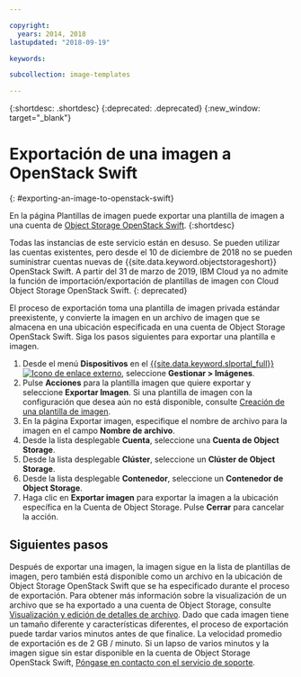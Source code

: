 ```yaml
---

copyright:
  years: 2014, 2018
lastupdated: "2018-09-19"

keywords:

subcollection: image-templates

---
```


{:shortdesc: .shortdesc}
{:deprecated: .deprecated}
{:new_window: target="_blank"}

# Exportación de una imagen a OpenStack Swift
{: #exporting-an-image-to-openstack-swift}

En la página Plantillas de imagen puede exportar una plantilla de imagen a una cuenta de [Object Storage OpenStack Swift](/docs/infrastructure/objectstorage-swift?topic=objectstorage-swift-GettingStarted#getting-started-with-object-storage-openstack-swift).
{:shortdesc}

Todas las instancias de este servicio están en desuso. Se pueden utilizar las cuentas existentes, pero desde el 10 de diciembre de 2018 no se pueden suministrar cuentas nuevas de {{site.data.keyword.objectstorageshort}} OpenStack Swift. A partir del 31 de marzo de 2019, IBM Cloud ya no admite la función de importación/exportación de plantillas de imagen con Cloud Object Storage OpenStack Swift.
{: deprecated}

El proceso de exportación toma una plantilla de imagen privada estándar preexistente, y convierte la imagen en un archivo de imagen que se almacena en una ubicación especificada en una cuenta de Object Storage OpenStack Swift. Siga los pasos siguientes para exportar una plantilla e imagen.

1. Desde el menú **Dispositivos** en el [{{site.data.keyword.slportal_full}} ![Icono de enlace externo](../../icons/launch-glyph.svg "Icono de enlace externo")](https://control.softlayer.com/), seleccione **Gestionar > Imágenes**.
2. Pulse **Acciones** para la plantilla imagen que quiere exportar y seleccione **Exportar Imagen**. Si una plantilla de imagen con la configuración que desea aún no está disponible, consulte [Creación de una plantilla de imagen](/docs/infrastructure/image-templates?topic=image-templates-creating-an-image-template).
3. En la página Exportar imagen, especifique el nombre de archivo para la imagen en el campo **Nombre de archivo**.
5. Desde la lista desplegable **Cuenta**, seleccione una **Cuenta de Object Storage**.
6. Desde la lista desplegable **Clúster**, seleccione un **Clúster de Object Storage**.
7. Desde la lista desplegable **Contenedor**, seleccione un **Contenedor de Object Storage**.
8. Haga clic en **Exportar imagen** para exportar la imagen a la ubicación específica en la Cuenta de Object Storage. Pulse **Cerrar** para cancelar la acción.

## Siguientes pasos

Después de exportar una imagen, la imagen sigue en la lista de plantillas de imagen, pero también está disponible como un archivo en la ubicación de Object Storage OpenStack Swift que se ha especificado durante el proceso de exportación. Para obtener más información sobre la visualización de un archivo que se ha exportado a una cuenta de Object Storage, consulte [Visualización y edición de detalles de archivo](/docs/infrastructure/objectstorage-swift?topic=objectstorage-swift-OSSSLPortal#viewing-and-editing-file-details). Dado que cada imagen tiene un tamaño diferente y características diferentes, el proceso de exportación puede tardar varios minutos antes de que finalice. La velocidad promedio de exportación es de 2 GB / minuto. Si un lapso de varios minutos y la imagen sigue sin estar disponible en la cuenta de Object Storage OpenStack Swift, [Póngase en contacto con el servicio de soporte](/docs/get-support?topic=get-support-getting-customer-support).
